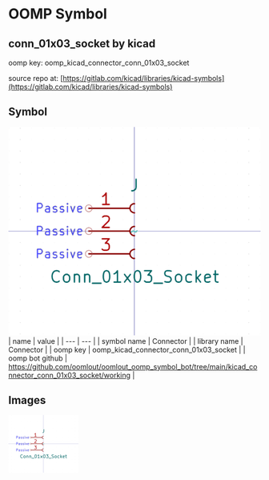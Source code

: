 # OOMP Symbol  
## conn_01x03_socket  by kicad  
  
oomp key: oomp_kicad_connector_conn_01x03_socket  
  
source repo at: [https://gitlab.com/kicad/libraries/kicad-symbols](https://gitlab.com/kicad/libraries/kicad-symbols)  
## Symbol  
  
[![working.png](working_600.png)](working.png)  
| name | value | 
| --- | --- | 
| symbol name | Connector | 
| library name | Connector | 
| oomp key | oomp_kicad_connector_conn_01x03_socket | 
| oomp bot github | https://github.com/oomlout/oomlout_oomp_symbol_bot/tree/main/kicad_connector_conn_01x03_socket/working | 
## Images  
  
[![working.png](working_140.png)](working.png)  
